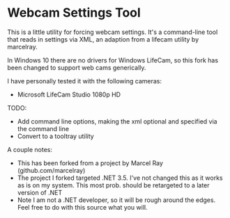 # Webcam Settings Tool

This is a little utility for forcing webcam settings. It's a command-line tool that reads in settings via XML, an adaption from a lifecam utility by marcelray. 

In Windows 10 there are no drivers for Windows LifeCam, so this fork has been changed to support web cams generically. 

I have personally tested it with the following cameras:

- Microsoft LifeCam Studio 1080p HD

TODO:

- Add command line options, making the xml optional and specified via the command line
- Convert to a tooltray utility


A couple notes:

- This has been forked from a project by Marcel Ray (github.com/marcelray)
- The project I forked targeted .NET 3.5. I've not changed this as it works as is on my system. This most prob. should be retargeted to a later version of .NET
- Note I am not a .NET developer, so it will be rough around the edges. Feel free to do with this source what you will.

